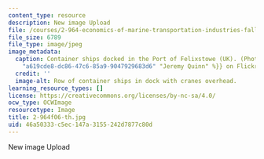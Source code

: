 ```yaml
---
content_type: resource
description: New image Upload
file: /courses/2-964-economics-of-marine-transportation-industries-fall-2006/46a50333c5ec147a3155242d7877c80d_2-964f06-th.jpg
file_size: 6789
file_type: image/jpeg
image_metadata:
  caption: Container ships docked in the Port of Felixstowe (UK). (Photo by {{% resource_link
    "a619cde8-dc86-47c6-85a9-9047929683d6" "Jeremy Quinn" %}} on Flickr.)
  credit: ''
  image-alt: Row of container ships in dock with cranes overhead.
learning_resource_types: []
license: https://creativecommons.org/licenses/by-nc-sa/4.0/
ocw_type: OCWImage
resourcetype: Image
title: 2-964f06-th.jpg
uid: 46a50333-c5ec-147a-3155-242d7877c80d
---
```

New image Upload